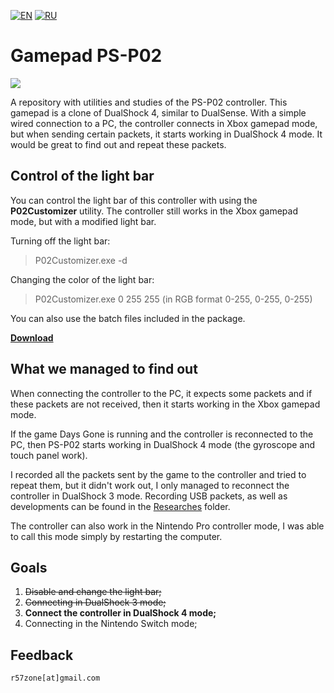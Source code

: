 [![EN](https://user-images.githubusercontent.com/9499881/33184537-7be87e86-d096-11e7-89bb-f3286f752bc6.png)](https://github.com/r57zone/Gamepad-PS-P02/) 
[![RU](https://user-images.githubusercontent.com/9499881/27683795-5b0fbac6-5cd8-11e7-929c-057833e01fb1.png)](https://github.com/r57zone/Gamepad-PS-P02/blob/master/README.RU.md) 
# Gamepad PS-P02
![](https://user-images.githubusercontent.com/9499881/127786126-91f82dbf-7a86-4ded-879c-6bf8f777e57f.jpg)

A repository with utilities and studies of the PS-P02 controller. This gamepad is a clone of DualShock 4, similar to DualSense. With a simple wired connection to a PC, the controller connects in Xbox gamepad mode, but when sending certain packets, it starts working in DualShock 4 mode. It would be great to find out and repeat these packets.

## Control of the light bar
You can control the light bar of this controller with using the **P02Customizer** utility. The controller still works in the Xbox gamepad mode, but with a modified light bar.



Turning off the light bar:
>P02Customizer.exe -d


Changing the color of the light bar:
>P02Customizer.exe 0 255 255
(in RGB format 0-255, 0-255, 0-255)


You can also use the batch files included in the package.



**[Download](https://github.com/r57zone/Gamepad-PS-P02/releases)**

## What we managed to find out
When connecting the controller to the PC, it expects some packets and if these packets are not received, then it starts working in the Xbox gamepad mode.



If the game Days Gone is running and the controller is reconnected to the PC, then PS-P02 starts working in DualShock 4 mode (the gyroscope and touch panel work).



I recorded all the packets sent by the game to the controller and tried to repeat them, but it didn't work out, I only managed to reconnect the controller in DualShock 3 mode. Recording USB packets, as well as developments can be found in the [Researches](https://github.com/r57zone/Gamepad-PS-P02/tree/master/Researches) folder.



The controller can also work in the Nintendo Pro controller mode, I was able to call this mode simply by restarting the computer.

## Goals
1. ~~Disable and change the light bar;~~
2. ~~Connecting in DualShock 3 mode;~~
3. **Connect the controller in DualShock 4 mode;**
4. Connecting in the Nintendo Switch mode;

## Feedback
`r57zone[at]gmail.com`